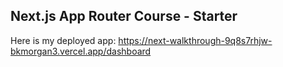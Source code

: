 ## Next.js App Router Course - Starter

Here is my deployed app:
https://next-walkthrough-9q8s7rhjw-bkmorgan3.vercel.app/dashboard
